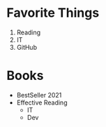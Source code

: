 # Favorite Things
1. Reading
2. IT
3. GitHub

# Books
* BestSeller 2021
* Effective Reading 
  * IT
  * Dev   
